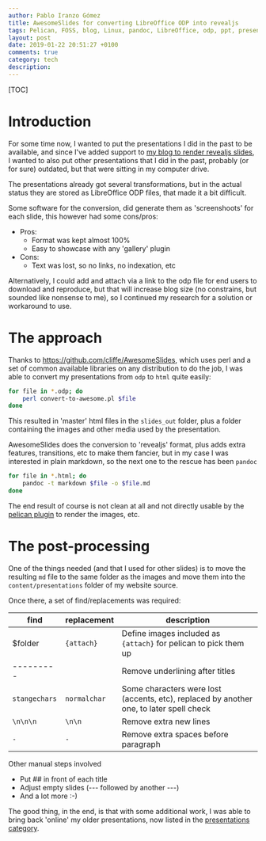 ```yaml
---
author: Pablo Iranzo Gómez
title: AwesomeSlides for converting LibreOffice ODP into revealjs
tags: Pelican, FOSS, blog, Linux, pandoc, LibreOffice, odp, ppt, presentations
layout: post
date: 2019-01-22 20:51:27 +0100
comments: true
category: tech
description:
---
```


[TOC]

# Introduction

For some time now, I wanted to put the presentations I did in the past to be available, and since I've added support to [my blog to render revealjs slides]({filename}2019-01-20-pelican-revealjs.en.md), I wanted to also put other presentations that I did in the past, probably (or for sure) outdated, but that were sitting in my computer drive.

The presentations already got several transformations, but in the actual status they are stored as LibreOffice ODP files, that made it a bit difficult.

Some software for the conversion, did generate them as 'screenshoots' for each slide, this however had some cons/pros:

- Pros:
  - Format was kept almost 100%
  - Easy to showcase with any 'gallery' plugin
- Cons:
  - Text was lost, so no links, no indexation, etc

Alternatively, I could add and attach via a link to the odp file for end users to download and reproduce, but that will increase blog size (no constrains, but sounded like nonsense to me), so I continued my research for a solution or workaround to use.

# The approach

Thanks to <https://github.com/cliffe/AwesomeSlides>, which uses perl and a set of common available libraries on any
distribution to do the job, I was able to convert my presentations from `odp` to `html` quite easily:

```sh
for file in *.odp; do
    perl convert-to-awesome.pl $file
done
```

This resulted in 'master' html files in the `slides_out` folder, plus a folder containing the images and other media used by the presentation.

AwesomeSlides does the conversion to 'revealjs' format, plus adds extra features, transitions, etc to make them fancier, but in my case I was interested in plain markdown, so the next one to the rescue has been `pandoc`

```sh
for file in *.html; do
    pandoc -t markdown $file -o $file.md
done
```

The end result of course is not clean at all and not directly usable by the [pelican plugin](http://github.com/iranzo/pelican-revealmd/) to render the images, etc.

# The post-processing

One of the things needed (and that I used for other slides) is to move the resulting
`md` file to the same folder as the images and move them into the `content/presentations` folder of my website source.

Once there, a set of find/replacements was required:

| find          | replacement  | description                                                                             |
| ------------- | ------------ | --------------------------------------------------------------------------------------- |
| \$folder      | `{attach}`   | Define images included as `{attach}` for pelican to pick them up                        |
| ---------     |              | Remove underlining after titles                                                         |
| `stangechars` | `normalchar` | Some characters were lost (accents, etc), replaced by another one, to later spell check |
| `\n\n\n`      | `\n\n`       | Remove extra new lines                                                                  |
| `-⠀⠀⠀⠀⠀`      | `-⠀`         | Remove extra spaces before paragraph                                                    |

Other manual steps involved

- Put ## in front of each title
- Adjust empty slides (--- followed by another ---)
- And a lot more :-)

The good thing, in the end, is that with some additional work, I was able to bring back 'online' my older presentations, now listed in the [presentations category]({category}presentations).
